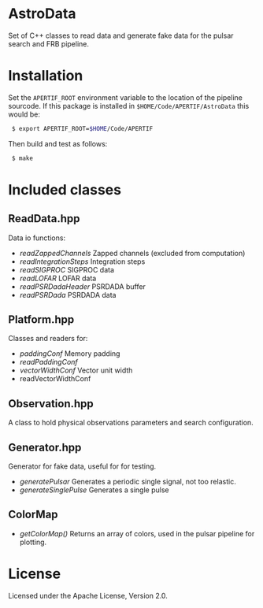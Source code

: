 # AstroData

Set of C++ classes to read data and generate fake data for the pulsar search and FRB pipeline.

# Installation

Set the `APERTIF_ROOT` environment variable to the location of the pipeline sourcode.
If this package is installed in `$HOME/Code/APERTIF/AstroData` this would be:

```bash
 $ export APERTIF_ROOT=$HOME/Code/APERTIF
```

Then build and test as follows:

```bash
 $ make
```

# Included classes

## ReadData.hpp

Data io functions:
 
 * *readZappedChannels* Zapped channels (excluded from computation)
 * *readIntegrationSteps* Integration steps
 * *readSIGPROC* SIGPROC data
 * *readLOFAR* LOFAR data
 * *readPSRDadaHeader* PSRDADA buffer
 * *readPSRDada* PSRDADA data

## Platform.hpp

Classes and readers for:

 * *paddingConf* Memory padding
 * *readPaddingConf* 
 * *vectorWidthConf* Vector unit width
 * readVectorWidthConf

## Observation.hpp

A class to hold physical observations parameters and search configuration.

## Generator.hpp

Generator for fake data, useful for for testing.

 * *generatePulsar* Generates a periodic single signal, not too relastic.
 * *generateSinglePulse* Generates a single pulse

## ColorMap

 * *getColorMap()* Returns an array of colors, used in the pulsar pipeline for plotting.

# License

Licensed under the Apache License, Version 2.0.
